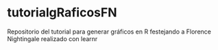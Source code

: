 # tutorialgRaficosFN
Repositorio del tutorial para generar gráficos en R festejando a Florence Nightingale realizado con learnr
